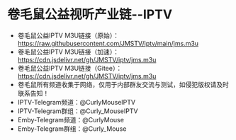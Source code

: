 # 卷毛鼠公益视听产业链--IPTV
* 卷毛鼠公益IPTV M3U链接（原始）：https://raw.githubusercontent.com/JMSTV/iptv/main/jms.m3u
* 卷毛鼠公益IPTV M3U链接（加速）：https://cdn.jsdelivr.net/gh/JMSTV/iptv/jms.m3u
* 卷毛鼠公益IPTV M3U链接（Gitee）：https://cdn.jsdelivr.net/gh/JMSTV/iptv/jms.m3u
* 卷毛鼠所有频道收集于网络，仅用于内部群友交流与测试，如侵犯版权请及时联系告知！
* IPTV-Telegram频道：@CurlyMouseIPTV 
* IPTV-Telegram群组：@Curly_MouseIPTV
* Emby-Telegram频道：@CurlyMouse 
* Emby-Telegram群组：@Curly_Mouse
